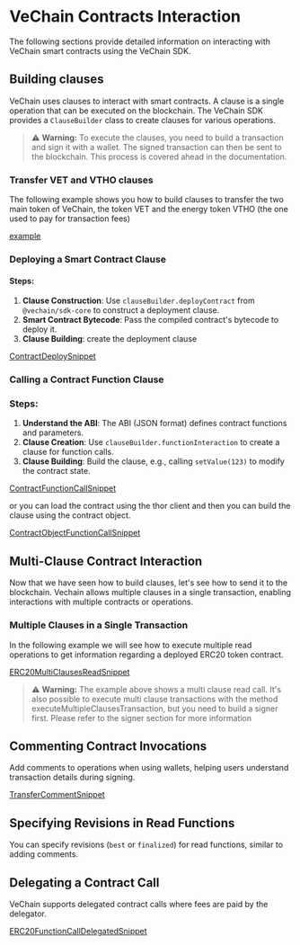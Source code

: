 # VeChain Contracts Interaction

The following sections provide detailed information on interacting with VeChain smart contracts using the VeChain SDK.

## Building clauses


VeChain uses clauses to interact with smart contracts. A clause is a single operation that can be executed on the blockchain. The VeChain SDK provides a `ClauseBuilder` class to create clauses for various operations.



> ⚠️ **Warning:**
> To execute the clauses, you need to build a transaction and sign it with a wallet. The signed transaction can then be sent to the blockchain. This process is covered ahead in the documentation.

### Transfer VET and VTHO clauses

The following example shows you how to build clauses to transfer the two main token of VeChain, the token VET and the energy token VTHO (the one used to pay for transaction fees)

[example](examples/contracts/contract-clauses.ts)

### Deploying a Smart Contract Clause

#### Steps:

1. **Clause Construction**: Use `clauseBuilder.deployContract` from `@vechain/sdk-core` to construct a deployment clause.
2. **Smart Contract Bytecode**: Pass the compiled contract's bytecode to deploy it.
3. **Clause Building**: create the deployment clause

[ContractDeploySnippet](examples/contracts/contract-deploy.ts)

### Calling a Contract Function Clause

### Steps:

1. **Understand the ABI**: The ABI (JSON format) defines contract functions and parameters.
2. **Clause Creation**: Use `clauseBuilder.functionInteraction` to create a clause for function calls.
3. **Clause Building**: Build the clause, e.g., calling `setValue(123)` to modify the contract state.

[ContractFunctionCallSnippet](examples/contracts/contract-function-call.ts)


or you can load the contract using the thor client and then you can build the clause using the contract object.

[ContractObjectFunctionCallSnippet](examples/contracts/contract-function-call.ts)


## Multi-Clause Contract Interaction

Now that we have seen how to build clauses, let's see how to send it to the blockchain. Vechain allows multiple clauses in a single transaction, enabling interactions with multiple contracts or operations.

### Multiple Clauses in a Single Transaction

In the following example we will see how to execute multiple read operations to get information regarding a deployed ERC20 token contract.

[ERC20MultiClausesReadSnippet](examples/contracts/contract-create-ERC20-token.ts)

> ⚠️ **Warning:**
> The example above shows a multi clause read call. It's also possible to execute multi clause transactions with the method executeMultipleClausesTransaction, but you need to build a signer first. Please refer to the signer section for more information


## Commenting Contract Invocations

Add comments to operations when using wallets, helping users understand transaction details during signing.

[TransferCommentSnippet](examples/contracts/contract-transfer-ERC20-token.ts)

## Specifying Revisions in Read Functions

You can specify revisions (`best` or `finalized`) for read functions, similar to adding comments.

## Delegating a Contract Call

VeChain supports delegated contract calls where fees are paid by the delegator.

[ERC20FunctionCallDelegatedSnippet](examples/contracts/contract-delegation-ERC20.ts)
